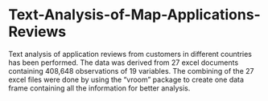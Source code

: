 # Text-Analysis-of-Map-Applications-Reviews

Text analysis of application reviews from customers in different countries has been performed. The data was
derived from 27 excel documents containing 408,648 observations of 19 variables.
The combining of the 27 excel files were done by using the “vroom” package to create one data frame
containing all the information for better analysis.
